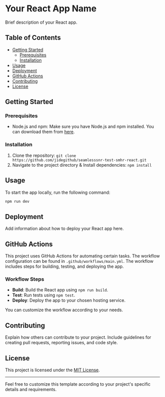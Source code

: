 # Your React App Name

Brief description of your React app.

## Table of Contents

- [Getting Started](#getting-started)
  - [Prerequisites](#prerequisites)
  - [Installation](#installation)
- [Usage](#usage)
- [Deployment](#deployment)
- [GitHub Actions](#github-actions)
- [Contributing](#contributing)
- [License](#license)

## Getting Started

### Prerequisites

- Node.js and npm: Make sure you have Node.js and npm installed. You can download them from [here](https://nodejs.org/).

### Installation

1. Clone the repository: `git clone https://github.com/jidegithub/seamlesssnr-test-smhr-react.git`
2. Navigate to the project directory & Install dependencies: `npm install`

## Usage
To start the app locally, run the following command:

```sh
npm run dev
```

## Deployment

Add information about how to deploy your React app here.

## GitHub Actions

This project uses GitHub Actions for automating certain tasks. The workflow configuration can be found in `.github/workflows/main.yml`. The workflow includes steps for building, testing, and deploying the app.

### Workflow Steps

- **Build**: Build the React app using `npm run build`.
- **Test**: Run tests using `npm test`.
- **Deploy**: Deploy the app to your chosen hosting service.

You can customize the workflow according to your needs.

## Contributing

Explain how others can contribute to your project. Include guidelines for creating pull requests, reporting issues, and code style.

## License

This project is licensed under the [MIT License](LICENSE).

---

Feel free to customize this template according to your project's specific details and requirements.
